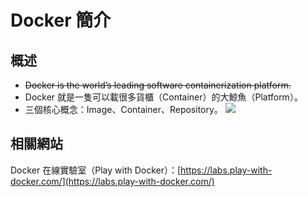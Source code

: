 # Docker 簡介

## 概述

* ~~Docker is the world’s leading software containerization platform.~~
* Docker 就是一隻可以載很多貨櫃（Container）的大鯨魚（Platform）。
* 三個核心概念：Image、Container、Repository。
  [![](https://github.com/cain19811028/docker_notebook/raw/master/assets/docker.png)](https://github.com/cain19811028/docker_notebook/blob/master/assets/docker.png)

## 相關網站

Docker 在線實驗室（Play with Docker）：[https://labs.play-with-docker.com/](https://labs.play-with-docker.com/)

